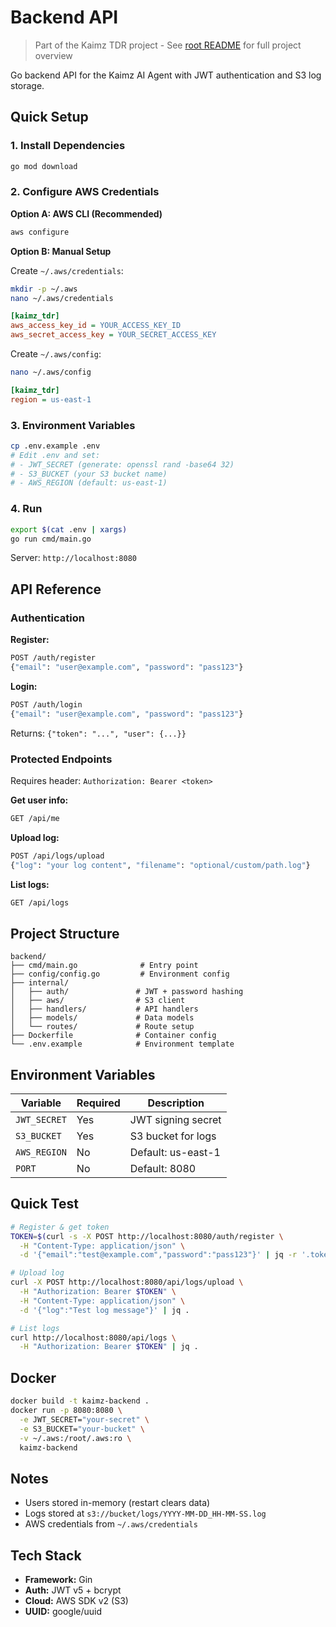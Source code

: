 # Backend API

> Part of the Kaimz TDR project - See [root README](../README.md) for full project overview

Go backend API for the Kaimz AI Agent with JWT authentication and S3 log storage.

## Quick Setup

### 1. Install Dependencies
```bash
go mod download
```

### 2. Configure AWS Credentials

**Option A: AWS CLI (Recommended)**
```bash
aws configure
```

**Option B: Manual Setup**

Create `~/.aws/credentials`:
```bash
mkdir -p ~/.aws
nano ~/.aws/credentials
```
```ini
[kaimz_tdr]
aws_access_key_id = YOUR_ACCESS_KEY_ID
aws_secret_access_key = YOUR_SECRET_ACCESS_KEY
```

Create `~/.aws/config`:
```bash
nano ~/.aws/config
```
```ini
[kaimz_tdr]
region = us-east-1
```

### 3. Environment Variables

```bash
cp .env.example .env
# Edit .env and set:
# - JWT_SECRET (generate: openssl rand -base64 32)
# - S3_BUCKET (your S3 bucket name)
# - AWS_REGION (default: us-east-1)
```

### 4. Run

```bash
export $(cat .env | xargs)
go run cmd/main.go
```

Server: `http://localhost:8080`

## API Reference

### Authentication

**Register:**
```bash
POST /auth/register
{"email": "user@example.com", "password": "pass123"}
```

**Login:**
```bash
POST /auth/login
{"email": "user@example.com", "password": "pass123"}
```
Returns: `{"token": "...", "user": {...}}`

### Protected Endpoints

Requires header: `Authorization: Bearer <token>`

**Get user info:**
```bash
GET /api/me
```

**Upload log:**
```bash
POST /api/logs/upload
{"log": "your log content", "filename": "optional/custom/path.log"}
```

**List logs:**
```bash
GET /api/logs
```

## Project Structure

```
backend/
├── cmd/main.go              # Entry point
├── config/config.go         # Environment config
├── internal/
│   ├── auth/               # JWT + password hashing
│   ├── aws/                # S3 client
│   ├── handlers/           # API handlers
│   ├── models/             # Data models
│   └── routes/             # Route setup
├── Dockerfile              # Container config
└── .env.example            # Environment template
```

## Environment Variables

| Variable | Required | Description |
|----------|----------|-------------|
| `JWT_SECRET` | Yes | JWT signing secret |
| `S3_BUCKET` | Yes | S3 bucket for logs |
| `AWS_REGION` | No | Default: us-east-1 |
| `PORT` | No | Default: 8080 |

## Quick Test

```bash
# Register & get token
TOKEN=$(curl -s -X POST http://localhost:8080/auth/register \
  -H "Content-Type: application/json" \
  -d '{"email":"test@example.com","password":"pass123"}' | jq -r '.token')

# Upload log
curl -X POST http://localhost:8080/api/logs/upload \
  -H "Authorization: Bearer $TOKEN" \
  -H "Content-Type: application/json" \
  -d '{"log":"Test log message"}' | jq .

# List logs
curl http://localhost:8080/api/logs \
  -H "Authorization: Bearer $TOKEN" | jq .
```

## Docker

```bash
docker build -t kaimz-backend .
docker run -p 8080:8080 \
  -e JWT_SECRET="your-secret" \
  -e S3_BUCKET="your-bucket" \
  -v ~/.aws:/root/.aws:ro \
  kaimz-backend
```

## Notes

- Users stored in-memory (restart clears data)
- Logs stored at `s3://bucket/logs/YYYY-MM-DD_HH-MM-SS.log`
- AWS credentials from `~/.aws/credentials`

## Tech Stack

- **Framework:** Gin
- **Auth:** JWT v5 + bcrypt
- **Cloud:** AWS SDK v2 (S3)
- **UUID:** google/uuid


